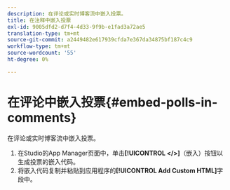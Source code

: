 ```yaml
---
description: 在评论或实时博客流中嵌入投票。
title: 在注释中嵌入投票
exl-id: 9005dfd2-d7f4-4d33-9f9b-e1fad3a72ae5
translation-type: tm+mt
source-git-commit: a2449482e617939cfda7e367da34875bf187c4c9
workflow-type: tm+mt
source-wordcount: '55'
ht-degree: 0%

---
```


# 在评论中嵌入投票{#embed-polls-in-comments}

在评论或实时博客流中嵌入投票。

1. 在Studio的App Manager页面中，单击&#x200B;**[!UICONTROL </>]**（嵌入）按钮以生成投票的嵌入代码。
1. 将嵌入代码复制并粘贴到应用程序的&#x200B;**[!UICONTROL Add Custom HTML]**&#x200B;字段中。
